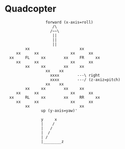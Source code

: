 # Quadcopter
					  forward (x-axis=roll)
						 /\
						/~~\
						 ||
						 ||
						 ||
			 xx						 xx
		 xx		 xx				 xx		 xx
	  xx	 FL		xx		  xx	 FR		xx
		 xx		 xx				 xx		 xx
			 xx		xx		  xx	 xx
					  xx	xx
						xxxx		---\ right
						xxxx		---/ (z-axiz=pitch)
					  xx	xx
			 xx		xx		  xx	 xx
		 xx		 xx				 xx		 xx
	  xx	 RL		xx		  xx	 RR		xx
		 xx		 xx				 xx		 xx
			 xx						 xx
					up (y-axis=yaw)'
			
					y     x
					|    /
					|   /
					|  /
					| /
					|________z